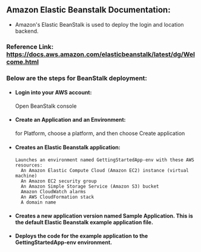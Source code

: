 ## Amazon Elastic Beanstalk Documentation:

* Amazon's Elastic BeanStalk is used to deploy the login and location backend.

### Reference Link: https://docs.aws.amazon.com/elasticbeanstalk/latest/dg/Welcome.html

### Below are the steps for BeanStalk deployment:

* #### Login into your AWS account:

    Open BeanStalk console

* #### Create an Application and an Environment:

    for Platform, choose a platform, and then choose Create application
      
* #### Creates an Elastic Beanstalk application:

      Launches an environment named GettingStartedApp-env with these AWS resources:
        An Amazon Elastic Compute Cloud (Amazon EC2) instance (virtual machine)
        An Amazon EC2 security group
        An Amazon Simple Storage Service (Amazon S3) bucket
        Amazon CloudWatch alarms
        An AWS CloudFormation stack
        A domain name

* #### Creates a new application version named Sample Application. This is the default Elastic Beanstalk example application file.
      
* #### Deploys the code for the example application to the GettingStartedApp-env environment.

